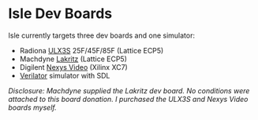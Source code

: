 # Isle Dev Boards

Isle currently targets three dev boards and one simulator:

* Radiona [ULX3S](ulx3s) 25F/45F/85F (Lattice ECP5)
* Machdyne [Lakritz](lakritz) (Lattice ECP5)
* Digilent [Nexys Video](nexys_video) (Xilinx XC7)
* [Verilator](verilator) simulator with SDL

_Disclosure: Machdyne supplied the Lakritz dev board. No conditions were attached to this board donation. I purchased the ULX3S and Nexys Video boards myself._
